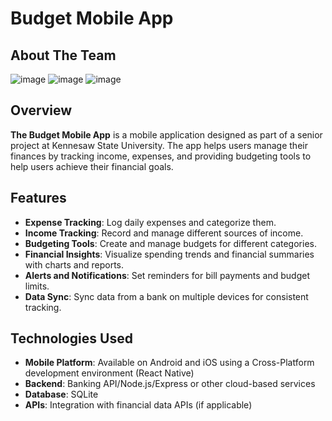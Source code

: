 # Budget Mobile App

## About The Team 

![image](https://github.com/user-attachments/assets/001d6f39-82e7-4733-bd67-513ce636857a)
![image](https://github.com/user-attachments/assets/e819eba0-e495-422b-852e-57fd459b9b1e)
![image](https://github.com/user-attachments/assets/5c7113fe-56fe-4c1a-9b4d-6a19e9ed7287)






## Overview

**The Budget Mobile App** is a mobile application designed as part of a senior project at Kennesaw State University. The app helps users manage their finances by tracking income, expenses, and providing budgeting tools to help users achieve their financial goals.

## Features

- **Expense Tracking**: Log daily expenses and categorize them.
- **Income Tracking**: Record and manage different sources of income.
- **Budgeting Tools**: Create and manage budgets for different categories.
- **Financial Insights**: Visualize spending trends and financial summaries with charts and reports.
- **Alerts and Notifications**: Set reminders for bill payments and budget limits.
- **Data Sync**: Sync data from a bank on multiple devices for consistent tracking.

## Technologies Used

- **Mobile Platform**: Available on Android and iOS using a Cross-Platform development environment (React Native)
- **Backend**: Banking API/Node.js/Express or other cloud-based services
- **Database**: SQLite
- **APIs**: Integration with financial data APIs (if applicable)

